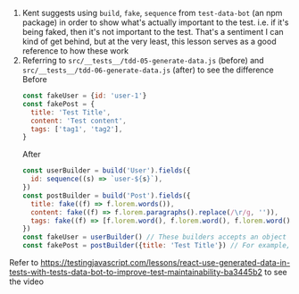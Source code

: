 1. Kent suggests using `build`, `fake`, `sequence` from `test-data-bot` (an npm
   package) in order to show what's actually important to the test. i.e. if it's
   being faked, then it's not important to the test. That's a sentiment I can
   kind of get behind, but at the very least, this lesson serves as a good
   reference to how these work
1. Referring to `src/__tests__/tdd-05-generate-data.js` (before) and
   `src/__tests__/tdd-06-generate-data.js` (after) to see the difference  
   Before
   ```js
   const fakeUser = {id: 'user-1'}
   const fakePost = {
     title: 'Test Title',
     content: 'Test content',
     tags: ['tag1', 'tag2'],
   }
   ```
   After
   ```js
   const userBuilder = build('User').fields({
     id: sequence((s) => `user-${s}`),
   })
   const postBuilder = build('Post').fields({
     title: fake((f) => f.lorem.words()),
     content: fake((f) => f.lorem.paragraphs().replace(/\r/g, '')),
     tags: fake((f) => [f.lorem.word(), f.lorem.word(), f.lorem.word()]),
   })
   const fakeUser = userBuilder() // These builders accepts an object override parameter. e.g. you can provide an id to user anyways
   const fakePost = postBuilder({title: 'Test Title'}) // For example, override the title of a Post
   ```

Refer to
https://testingjavascript.com/lessons/react-use-generated-data-in-tests-with-tests-data-bot-to-improve-test-maintainability-ba3445b2
to see the video

